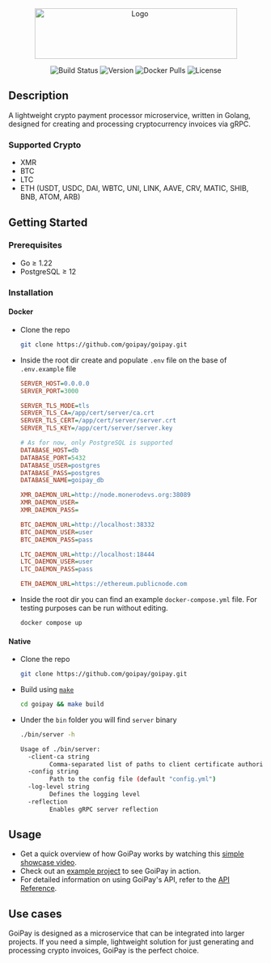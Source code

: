 <div align="center">
  <img src="https://raw.githubusercontent.com/goipay/goipay.github.io/refs/heads/master/static/img/goipay-logo-with-name.svg" alt="Logo" width="400" height="100">

  ![Build Status](https://img.shields.io/github/actions/workflow/status/goipay/goipay/cd.yml)
  ![Version](https://img.shields.io/github/v/release/goipay/goipay)
  ![Docker Pulls](https://img.shields.io/docker/pulls/chekist32/goipay)
  ![License](https://img.shields.io/github/license/goipay/goipay)
</div>

## Description

A lightweight crypto payment processor microservice, written in Golang, designed for creating and processing cryptocurrency invoices via gRPC.
### Supported Crypto
- XMR
- BTC
- LTC
- ETH (USDT, USDC, DAI, WBTC, UNI, LINK, AAVE, CRV, MATIC, SHIB, BNB, ATOM, ARB)

## Getting Started
### Prerequisites
- Go ≥ 1.22
- PostgreSQL ≥ 12

### Installation
#### Docker
- Clone the repo
  ```sh
  git clone https://github.com/goipay/goipay.git
  ```
- Inside the root dir create and populate ```.env``` file on the base of ```.env.example``` file
  ```ini
  SERVER_HOST=0.0.0.0
  SERVER_PORT=3000
  
  SERVER_TLS_MODE=tls
  SERVER_TLS_CA=/app/cert/server/ca.crt
  SERVER_TLS_CERT=/app/cert/server/server.crt
  SERVER_TLS_KEY=/app/cert/server/server.key
  
  # As for now, only PostgreSQL is supported
  DATABASE_HOST=db
  DATABASE_PORT=5432
  DATABASE_USER=postgres
  DATABASE_PASS=postgres
  DATABASE_NAME=goipay_db
  
  XMR_DAEMON_URL=http://node.monerodevs.org:38089
  XMR_DAEMON_USER=
  XMR_DAEMON_PASS=
  
  BTC_DAEMON_URL=http://localhost:38332
  BTC_DAEMON_USER=user
  BTC_DAEMON_PASS=pass
  
  LTC_DAEMON_URL=http://localhost:18444
  LTC_DAEMON_USER=user
  LTC_DAEMON_PASS=pass

  ETH_DAEMON_URL=https://ethereum.publicnode.com
  ```
- Inside the root dir you can find an example ```docker-compose.yml``` file. For testing purposes can be run without editing.
  ```sh
  docker compose up
  ```
#### Native
- Clone the repo
  ```sh
  git clone https://github.com/goipay/goipay.git
  ```
- Build using [`make`](https://man7.org/linux/man-pages/man1/make.1.html)
  ```sh
  cd goipay && make build
  ```
- Under the `bin` folder you will find `server` binary
  ```sh
  ./bin/server -h
  
  Usage of ./bin/server:
    -client-ca string
          Comma-separated list of paths to client certificate authority files (for mTLS)
    -config string
          Path to the config file (default "config.yml")
    -log-level string
          Defines the logging level
    -reflection
          Enables gRPC server reflection
  ```
  
## Usage

- Get a quick overview of how GoiPay works by watching this [simple showcase video](https://youtu.be/b6TJBiHKJXE?feature=shared).
- Check out an [example project](https://github.com/goipay/example) to see GoiPay in action.
- For detailed information on using GoiPay's API, refer to the [API Reference](https://goipay.github.io/docs/api/grpc).

## Use cases

GoiPay is designed as a microservice that can be integrated into larger projects. If you need a simple, lightweight solution for just generating and processing crypto invoices, GoiPay is the perfect choice.
